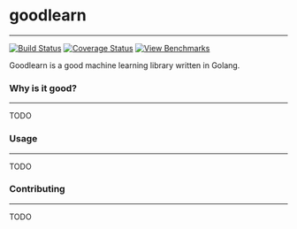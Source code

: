 # goodlearn
----

[![Build Status](https://travis-ci.org/amitkgupta/goodlearn.svg?branch=master)](https://travis-ci.org/amitkgupta/goodlearn) [![Coverage Status](https://img.shields.io/coveralls/amitkgupta/goodlearn.svg)](https://coveralls.io/r/amitkgupta/goodlearn?branch=master) [![View Benchmarks](http://img.shields.io/badge/view-benchmarks-blue.svg)](https://goodlearn-ci.akgupta.ca/)

Goodlearn is a good machine learning library written in Golang.

### Why is it good?
----
TODO

### Usage
----
TODO

### Contributing
----
TODO
